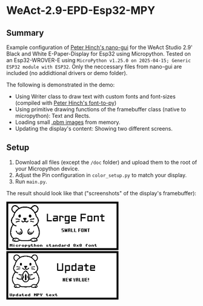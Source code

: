 # WeAct-2.9-EPD-Esp32-MPY

## Summary

Example configuration of [Peter Hinch's nano-gui](https://github.com/peterhinch/micropython-nano-gui) for the WeAct Studio 2.9' Black and White E-Paper-Display for Esp32 using Micropython.
Tested on an Esp32-WROVER-E using `MicroPython v1.25.0 on 2025-04-15; Generic ESP32 module with ESP32`.
Only the neccessary files from nano-gui are included (no addidtional drivers or demo folder).


The following is demonstrated in the demo:

- Using Writer class to draw text with custom fonts and font-sizes (compiled with [Peter Hinch's font-to-py](https://github.com/peterhinch/micropython-font-to-py))
- Using primitive drawing functions of the framebuffer class (native to micropython): Text and Rects.
- Loading small [.pbm images](https://en.wikipedia.org/wiki/Netpbm) from memory.
- Updating the display's content: Showing two different screens.

## Setup

1. Download all files (except the `/doc` folder) and upload them to the root of your Micropython device.
2. Adjust the Pin configuration in `color_setup.py` to match your display.
3. Run `main.py`.


The result should look like that ("screenshots" of the display's framebuffer):

![Screenshot of the first screen.](doc/snapshot_1.jpg)
![Screenshot of the second screen.](doc/snapshot_2.jpg)
